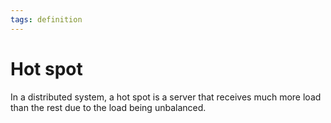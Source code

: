 ```yaml
---
tags: definition
---
```


# Hot spot
In a distributed system, a hot spot is a server that receives much more load than the rest due to the load being unbalanced.
